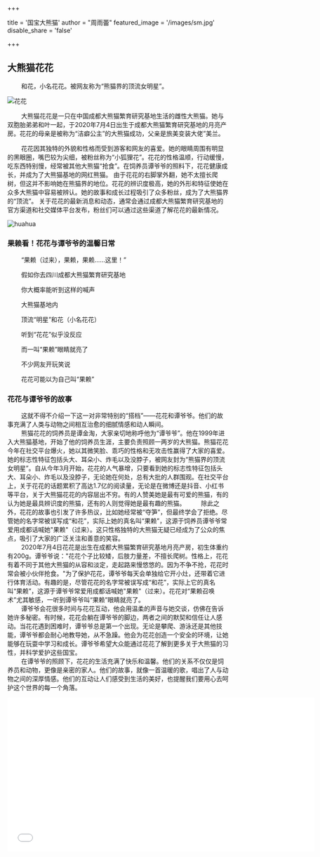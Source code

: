 +++

title = '国宝大熊猫'
author = "周雨蕾"
featured_image = '/images/sm.jpg'
disable_share = 'false'

+++

## 大熊猫花花
&nbsp;&nbsp;&nbsp;&nbsp;&nbsp;&nbsp;&nbsp;&nbsp;和花，小名花花。被网友称为“熊猫界的顶流女明星”。

![花花](https://img1.baidu.com/it/u=783224350,3851510255&fm=253&fmt=auto&app=120&f=JPEG?w=656&h=437)

&nbsp;&nbsp;&nbsp;&nbsp;&nbsp;&nbsp;&nbsp;&nbsp;大熊猫花花是一只在中国成都大熊猫繁育研究基地生活的雌性大熊猫。她与双胞胎弟弟和叶一起，于2020年7月4日出生于成都大熊猫繁育研究基地的月亮产房。花花的母亲是被称为“洁癖公主”的大熊猫成功，父亲是旅美变装大佬”美兰。

&nbsp;&nbsp;&nbsp;&nbsp;&nbsp;&nbsp;&nbsp;&nbsp;花花因其独特的外貌和性格而受到游客和网友的喜爱。她的眼睛周围有明显的黑眼圈，嘴巴较为尖细，被粉丝称为“小狐狸花”。花花的性格温顺，行动缓慢，吃东西特别慢，经常被其他大熊猫“抢食”。在饲养员谭爷爷的照料下，花花健康成长，并成为了大熊猫基地的网红熊猫。
由于花花的右脚掌外翻，她不太擅长爬树，但这并不影响她在熊猫界的地位。花花的辨识度极高，她的外形和特征使她在众多大熊猫中容易被辨认。她的故事和成长过程吸引了众多粉丝，成为了大熊猫界的“顶流”。
关于花花的最新消息和动态，通常会通过成都大熊猫繁育研究基地的官方渠道和社交媒体平台发布，粉丝们可以通过这些渠道了解花花的最新情况。

![huahua](https://img1.baidu.com/it/u=192805171,950502106&fm=253&fmt=auto&app=120&f=JPEG?w=640&h=360)

### 果赖看！花花与谭爷爷的温馨日常
&nbsp;&nbsp;&nbsp;&nbsp;&nbsp;&nbsp;&nbsp;&nbsp;“果赖（过来），果赖，果赖……这里！”

&nbsp;&nbsp;&nbsp;&nbsp;&nbsp;&nbsp;&nbsp;&nbsp;假如你去四川成都大熊猫繁育研究基地

&nbsp;&nbsp;&nbsp;&nbsp;&nbsp;&nbsp;&nbsp;&nbsp;你大概率能听到这样的喊声

&nbsp;&nbsp;&nbsp;&nbsp;&nbsp;&nbsp;&nbsp;&nbsp;大熊猫基地内

&nbsp;&nbsp;&nbsp;&nbsp;&nbsp;&nbsp;&nbsp;&nbsp;顶流“明星”和花（小名花花）

&nbsp;&nbsp;&nbsp;&nbsp;&nbsp;&nbsp;&nbsp;&nbsp;听到“花花”似乎没反应

&nbsp;&nbsp;&nbsp;&nbsp;&nbsp;&nbsp;&nbsp;&nbsp;而一叫“果赖”眼睛就亮了

&nbsp;&nbsp;&nbsp;&nbsp;&nbsp;&nbsp;&nbsp;&nbsp;不少网友开玩笑说

&nbsp;&nbsp;&nbsp;&nbsp;&nbsp;&nbsp;&nbsp;&nbsp;花花可能以为自己叫“果赖”  


### 花花与谭爷爷的故事
&nbsp;&nbsp;&nbsp;&nbsp;&nbsp;&nbsp;&nbsp;&nbsp;这就不得不介绍一下这一对非常特别的“搭档”——花花和谭爷爷。他们的故事充满了人类与动物之间相互治愈的细腻情感和动人瞬间。  
&nbsp;&nbsp;&nbsp;&nbsp;&nbsp;&nbsp;&nbsp;&nbsp;熊猫花花的饲养员是谭金淘，大家亲切地称呼他为“谭爷爷”。他在1999年进入大熊猫基地，开始了他的饲养员生涯，主要负责照顾一两岁的大熊猫。熊猫花花今年在社交平台爆火，她以其微笑脸、乖巧的性格和无攻击性赢得了大家的喜爱。她的标志性特征包括头大、耳朵小、炸毛以及没脖子，被网友封为“熊猫界的顶流女明星”。自从今年3月开始，花花的人气暴增，只要看到她的标志性特征包括头大、耳朵小、炸毛以及没脖子，无论她在何处，总有大批的人群围观。在社交平台上，关于花花的话题累积了高达1.7亿的阅读量，无论是在微博还是抖音、小红书等平台，关于大熊猫花花的内容层出不穷。有的人赞美她是最有可爱的熊猫，有的认为她是最具辨识度的熊猫，还有的人则觉得她是最有趣的熊猫。
&nbsp;&nbsp;&nbsp;&nbsp;&nbsp;&nbsp;&nbsp;&nbsp;除此之外，花花的故事也引发了许多热议，比如她经常被“夺笋”，但最终学会了拒绝。尽管她的名字常被误写成“和花”，实际上她的真名叫“果赖”，这源于饲养员谭爷爷常爱用成都话喊她"果赖"（过来）。这只性格独特的大熊猫无疑已经成为了公众的焦点，吸引了大家的广泛关注和善意的笑容。  
&nbsp;&nbsp;&nbsp;&nbsp;&nbsp;&nbsp;&nbsp;&nbsp;2020年7月4日花花是出生在成都大熊猫繁育研究基地月亮产房，初生体重约有200g。谭爷爷说："花花个子比较矮，后肢力量差，不擅长爬树。性格上，花花有着不同于其他大熊猫的从容和淡定，走起路来慢悠悠的。因为不争不抢，花花时常会被小伙伴抢食。"为了保护花花，谭爷爷每天会单独给它开小灶，还带着它进行体育活动。有趣的是，尽管花花的名字常被误写成“和花”，实际上它的真名叫“果赖”，这源于谭爷爷常爱用成都话喊她"果赖"（过来）。花花对“果赖召唤术”尤其敏感，一听到谭爷爷叫“果赖”眼睛就亮了。  
&nbsp;&nbsp;&nbsp;&nbsp;&nbsp;&nbsp;&nbsp;&nbsp;谭爷爷会花很多时间与花花互动，他会用温柔的声音与她交谈，仿佛在告诉她许多秘密。有时候，花花会躺在谭爷爷的脚边，两者之间的默契和信任让人感动。当花花遇到困难时，谭爷爷总是第一个出现。无论是攀爬、游泳还是其他技能，谭爷爷都会耐心地教导她，从不急躁。他会为花花创造一个安全的环境，让她能够在玩耍中学习和成长。谭爷爷希望大众能通过花花了解到更多关于大熊猫的习性，并科学爱护这些国宝。    
&nbsp;&nbsp;&nbsp;&nbsp;&nbsp;&nbsp;&nbsp;&nbsp;在谭爷爷的照顾下，花花的生活充满了快乐和温馨。他们的关系不仅仅是饲养员和动物，更像是亲密的家人。他们的故事，就像一首温暖的歌，唱出了人与动物之间的深厚情感。他们的互动让人们感受到生活的美好，也提醒我们要用心去呵护这个世界的每一个角落。  

<iframe src="//player.bilibili.com/player.html?aid=811536728&bvid=BV1R34y1h7N2&cid=719740675&p=1" scrolling="no" border="0" frameborder="no" framespacing="0" allowfullscreen="true"width="700px" height="350px"> </iframe>

                                  
